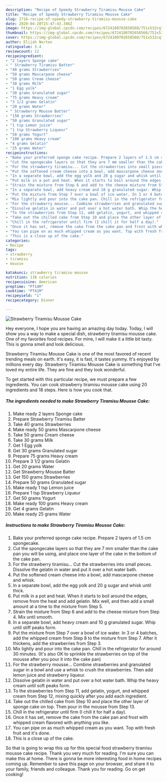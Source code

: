 ```yaml
---
description: "Recipe of Speedy Strawberry Tiramisu Mousse Cake"
title: "Recipe of Speedy Strawberry Tiramisu Mousse Cake"
slug: 2716-recipe-of-speedy-strawberry-tiramisu-mousse-cake
date: 2020-04-20T15:47:43.346Z
image: https://img-global.cpcdn.com/recipes/6724180702658560/751x532cq70/strawberry-tiramisu-mousse-cake-recipe-main-photo.jpg
thumbnail: https://img-global.cpcdn.com/recipes/6724180702658560/751x532cq70/strawberry-tiramisu-mousse-cake-recipe-main-photo.jpg
cover: https://img-global.cpcdn.com/recipes/6724180702658560/751x532cq70/strawberry-tiramisu-mousse-cake-recipe-main-photo.jpg
author: Elijah Norton
ratingvalue: 3.4
reviewcount: 12
recipeingredient:
- "2 layers Sponge cake"
- " Strawberry Tiramisu Batter"
- "40 grams Strawberries"
- "50 grams Mascarpone cheese"
- "50 grams Cream cheese"
- "30 grams Milk"
- "1 Egg yolk"
- "30 grams Granulated sugar"
- "75 grams Heavy cream"
- "3 1/2 grams Gelatin"
- "20 grams Water"
- " Strawberry Mousse Batter"
- "150 grams Strawberries"
- "50 grams Granulated sugar"
- "1 tsp Lemon juice"
- "1 tsp Strawberry Liqueur"
- "50 grams Yogurt"
- "100 grams Heavy cream"
- "4 grams Gelatin"
- "25 grams Water"
recipeinstructions:
- "Bake your preferred sponge cake recipe. Prepare 2 layers of 1.5 cm spongecake."
- "Cut the spongecake layers so that they are 7 mm smaller than the cake pan you will be using, and place one layer of the cake in the bottom of the cake pan."
- "For the strawberry tiramisu... Cut the strawberries into small pieces. Dissolve the gelatin in water and put it over a hot water bath."
- "Put the softened cream cheese into a bowl, add mascarpone cheese and whisk."
- "In a separate bowl, add the egg yolk and 20 g sugar and whisk until thick."
- "Put milk in a pot and heat. When it starts to boil around the edges, remove from the heat and add gelatin. Mix well, and then add a small amount at a time to the mixture from Step 5."
- "Strain the mixture from Step 6 and add to the cheese mixture from Step 4. Mix until smooth."
- "In a separate bowl, add heavy cream and 10 g granulated sugar. Whip until stiff peaks form."
- "Put the mixture from Step 7 over a bowl of ice water. In 3 or 4 batches, add the whipped cream from Step 8 to the mixture from Step 7. After it thickens, add the strawberries from Step 3."
- "Mix lightly and pour into the cake pan. Chill in the refrigerator for around 30 minutes. (It&#39;s also OK to sprinkle the strawberries on top of the mousse after you pour it into the cake pan)"
- "For the strawberry mousse... Combine strawberries and granulated sugar in a bowl and use a whisk to crush the strawberries. Then add lemon juice and strawberry liqueur."
- "Dissolve gelatin in water and put over a hot water bath. Whip the heavy cream until soft peaks form."
- "To the strawberries from Step 11, add gelatin, yogurt, and whipped cream from Step 12, mixing quickly after you add each ingredient."
- "Take out the chilled cake from Step 10 and place the other layer of sponge cake on top. Then pour in the mousse from Step 13."
- "Chill in the refrigerator until firm (I chill it for half a day)."
- "Once it has set, remove the cake from the cake pan and frost with whipped cream flavored with anything you like."
- "You can pipe on as much whipped cream as you want. Top with fresh fruit and it&#39;s done."
- "This is a close up of the cake."
categories:
- Recipe
tags:
- strawberry
- tiramisu
- mousse

katakunci: strawberry tiramisu mousse 
nutrition: 138 calories
recipecuisine: American
preptime: "PT14M"
cooktime: "PT41M"
recipeyield: "1"
recipecategory: Dinner

---
```



![Strawberry Tiramisu Mousse Cake](https://img-global.cpcdn.com/recipes/6724180702658560/751x532cq70/strawberry-tiramisu-mousse-cake-recipe-main-photo.jpg)

Hey everyone, I hope you are having an amazing day today. Today, I will show you a way to make a special dish, strawberry tiramisu mousse cake. One of my favorites food recipes. For mine, I will make it a little bit tasty. This is gonna smell and look delicious.



Strawberry Tiramisu Mousse Cake is one of the most favored of recent trending meals on earth. It's easy, it is fast, it tastes yummy. It's enjoyed by millions every day. Strawberry Tiramisu Mousse Cake is something that I've loved my entire life. They are fine and they look wonderful.


To get started with this particular recipe, we must prepare a few ingredients. You can cook strawberry tiramisu mousse cake using 20 ingredients and 18 steps. Here is how you cook that.

<!--inarticleads1-->

##### The ingredients needed to make Strawberry Tiramisu Mousse Cake:

1. Make ready 2 layers Sponge cake
1. Prepare  Strawberry Tiramisu Batter
1. Take 40 grams Strawberries
1. Make ready 50 grams Mascarpone cheese
1. Take 50 grams Cream cheese
1. Take 30 grams Milk
1. Get 1 Egg yolk
1. Get 30 grams Granulated sugar
1. Prepare 75 grams Heavy cream
1. Prepare 3 1/2 grams Gelatin
1. Get 20 grams Water
1. Get  Strawberry Mousse Batter
1. Get 150 grams Strawberries
1. Prepare 50 grams Granulated sugar
1. Make ready 1 tsp Lemon juice
1. Prepare 1 tsp Strawberry Liqueur
1. Get 50 grams Yogurt
1. Make ready 100 grams Heavy cream
1. Get 4 grams Gelatin
1. Make ready 25 grams Water




<!--inarticleads2-->

##### Instructions to make Strawberry Tiramisu Mousse Cake:

1. Bake your preferred sponge cake recipe. Prepare 2 layers of 1.5 cm spongecake.
1. Cut the spongecake layers so that they are 7 mm smaller than the cake pan you will be using, and place one layer of the cake in the bottom of the cake pan.
1. For the strawberry tiramisu... Cut the strawberries into small pieces. Dissolve the gelatin in water and put it over a hot water bath.
1. Put the softened cream cheese into a bowl, add mascarpone cheese and whisk.
1. In a separate bowl, add the egg yolk and 20 g sugar and whisk until thick.
1. Put milk in a pot and heat. When it starts to boil around the edges, remove from the heat and add gelatin. Mix well, and then add a small amount at a time to the mixture from Step 5.
1. Strain the mixture from Step 6 and add to the cheese mixture from Step 4. Mix until smooth.
1. In a separate bowl, add heavy cream and 10 g granulated sugar. Whip until stiff peaks form.
1. Put the mixture from Step 7 over a bowl of ice water. In 3 or 4 batches, add the whipped cream from Step 8 to the mixture from Step 7. After it thickens, add the strawberries from Step 3.
1. Mix lightly and pour into the cake pan. Chill in the refrigerator for around 30 minutes. (It&#39;s also OK to sprinkle the strawberries on top of the mousse after you pour it into the cake pan)
1. For the strawberry mousse... Combine strawberries and granulated sugar in a bowl and use a whisk to crush the strawberries. Then add lemon juice and strawberry liqueur.
1. Dissolve gelatin in water and put over a hot water bath. Whip the heavy cream until soft peaks form.
1. To the strawberries from Step 11, add gelatin, yogurt, and whipped cream from Step 12, mixing quickly after you add each ingredient.
1. Take out the chilled cake from Step 10 and place the other layer of sponge cake on top. Then pour in the mousse from Step 13.
1. Chill in the refrigerator until firm (I chill it for half a day).
1. Once it has set, remove the cake from the cake pan and frost with whipped cream flavored with anything you like.
1. You can pipe on as much whipped cream as you want. Top with fresh fruit and it&#39;s done.
1. This is a close up of the cake.




So that is going to wrap this up for this special food strawberry tiramisu mousse cake recipe. Thank you very much for reading. I'm sure you can make this at home. There is gonna be more interesting food in home recipes coming up. Remember to save this page on your browser, and share it to your family, friends and colleague. Thank you for reading. Go on get cooking!
